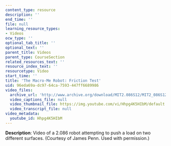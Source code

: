 ```yaml
---
content_type: resource
description: ''
end_time: ''
file: null
learning_resource_types:
- Videos
ocw_type: ''
optional_tab_title: ''
optional_text: ''
parent_title: Videos
parent_type: CourseSection
related_resources_text: ''
resource_index_text: ''
resourcetype: Video
start_time: ''
title: 'The Macro-Me Robot: Friction Test'
uid: 96eda69a-dc97-64ca-7593-447ff6689986
video_files:
  archive_url: 'http://www.archive.org/download/MIT2.086S12/MIT2_086S12_unit3_friction_300k.mp4 '
  video_captions_file: null
  video_thumbnail_file: https://img.youtube.com/vi/Hhpg4K5HIbM/default.jpg
  video_transcript_file: null
video_metadata:
  youtube_id: Hhpg4K5HIbM
---
```


**Description**: Video of a 2.086 robot attempting to push a load on two different surfaces. (Courtesy of James Penn. Used with permission.)



